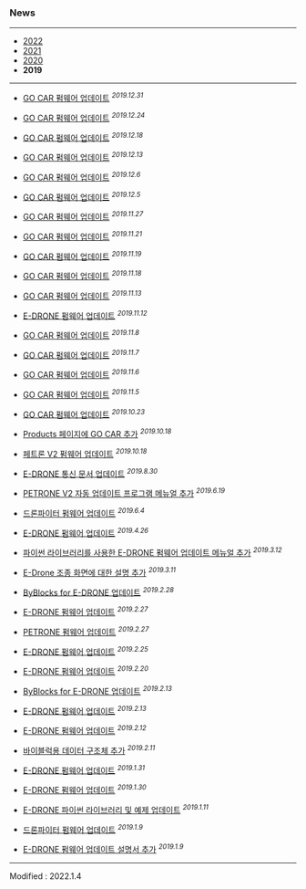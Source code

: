### News

---

- [2022](../2022/)
- [2021](../2021/)
- [2020](../2020/)
- **2019**

---

- <a href="/documents/kr/products/e_drive/log/updates/firmware/#heading-20191231">GO CAR 펌웨어 업데이트</a> <sup><i>2019.12.31</i></sup><br>

- <a href="/documents/kr/products/e_drive/log/updates/firmware/#heading-20191224">GO CAR 펌웨어 업데이트</a> <sup><i>2019.12.24</i></sup><br>

- <a href="/documents/kr/products/e_drive/log/updates/firmware/#heading-20191218">GO CAR 펌웨어 업데이트</a> <sup><i>2019.12.18</i></sup><br>

- <a href="/documents/kr/products/e_drive/log/updates/firmware/#heading-20191213">GO CAR 펌웨어 업데이트</a> <sup><i>2019.12.13</i></sup><br>

- <a href="/documents/kr/products/e_drive/log/updates/firmware/#heading-2019126">GO CAR 펌웨어 업데이트</a> <sup><i>2019.12.6</i></sup><br>

- <a href="/documents/kr/products/e_drive/log/updates/firmware/#heading-2019125">GO CAR 펌웨어 업데이트</a> <sup><i>2019.12.5</i></sup><br>

- <a href="/documents/kr/products/e_drive/log/updates/firmware/#heading-20191127">GO CAR 펌웨어 업데이트</a> <sup><i>2019.11.27</i></sup><br>

- <a href="/documents/kr/products/e_drive/log/updates/firmware/#heading-20191121">GO CAR 펌웨어 업데이트</a> <sup><i>2019.11.21</i></sup><br>

- <a href="/documents/kr/products/e_drive/log/updates/firmware/#heading-20191119">GO CAR 펌웨어 업데이트</a> <sup><i>2019.11.19</i></sup><br>

- <a href="/documents/kr/products/e_drive/log/updates/firmware/#heading-20191118">GO CAR 펌웨어 업데이트</a> <sup><i>2019.11.18</i></sup><br>

- <a href="/documents/kr/products/e_drive/log/updates/firmware/#heading-20191113">GO CAR 펌웨어 업데이트</a> <sup><i>2019.11.13</i></sup><br>

- <a href="/documents/kr/products/e_drone/log/updates/firmware/#heading-20191112">E-DRONE 펌웨어 업데이트</a> <sup><i>2019.11.12</i></sup><br>

- <a href="/documents/kr/products/e_drive/log/updates/firmware/#heading-2019118">GO CAR 펌웨어 업데이트</a> <sup><i>2019.11.8</i></sup><br>

- <a href="/documents/kr/products/e_drive/log/updates/firmware/#heading-2019117">GO CAR 펌웨어 업데이트</a> <sup><i>2019.11.7</i></sup><br>

- <a href="/documents/kr/products/e_drive/log/updates/firmware/#heading-2019116">GO CAR 펌웨어 업데이트</a> <sup><i>2019.11.6</i></sup><br>

- <a href="/documents/kr/products/e_drive/log/updates/firmware/#heading-2019115">GO CAR 펌웨어 업데이트</a> <sup><i>2019.11.5</i></sup><br>

- <a href="/documents/kr/products/e_drive/log/updates/firmware/#heading-20191023">GO CAR 펌웨어 업데이트</a> <sup><i>2019.10.23</i></sup><br>

- <a href="/documents/kr/products/e_drive/">Products 페이지에 GO CAR 추가</a> <sup><i>2019.10.18</i></sup><br>

- <a href="/documents/kr/products/petrone_v2/log/updates/firmware/#heading-20181018">페트론 V2 펌웨어 업데이트</a> <sup><i>2019.10.18</i></sup><br>

- <a href="/documents/kr/products/e_drone/protocol/">E-DRONE 통신 문서 업데이트</a> <sup><i>2019.8.30</i></sup><br>

- <a href="/documents/kr/products/petrone_v2/manual/update/drone2autoupdaterlight">PETRONE V2 자동 업데이트 프로그램 메뉴얼 추가</a> <sup><i>2019.6.19</i></sup><br>

- <a href="/documents/kr/products/drone_fighter/log/updates/firmware/#heading-201964">드론파이터 펌웨어 업데이트</a> <sup><i>2019.6.4</i></sup><br>

- <a href="/documents/kr/products/e_drone/log/updates/firmware/#heading-2019426">E-DRONE 펌웨어 업데이트</a> <sup><i>2019.4.26</i></sup><br>

- <a href="/documents/kr/products/e_drone/manual/update/python/">파이썬 라이브러리를 사용한 E-DRONE 펌웨어 업데이트 메뉴얼 추가</a> <sup><i>2019.3.12</i></sup><br>

- <a href="/documents/kr/products/e_drone/manual/user/#heading-22-%EC%A1%B0%EC%A2%85-%ED%99%94%EB%A9%B4-%EC%84%B8%EB%B6%80-%EA%B5%AC%EC%84%B1">E-Drone 조종 화면에 대한 설명 추가</a> <sup><i>2019.3.11</i></sup><br>

- <a href="/documents/kr/products/e_drone/log/updates/byblocks/#heading-2019228">ByBlocks for E-DRONE 업데이트</a> <sup><i>2019.2.28</i></sup><br>

- <a href="/documents/kr/products/e_drone/log/updates/firmware/#heading-2019227">E-DRONE 펌웨어 업데이트</a> <sup><i>2019.2.27</i></sup><br>

- <a href="/documents/kr/products/petrone/log/updates/firmware/#heading-2019227">PETRONE 펌웨어 업데이트</a> <sup><i>2019.2.27</i></sup><br>

- <a href="/documents/kr/products/e_drone/log/updates/firmware/#heading-2019225">E-DRONE 펌웨어 업데이트</a> <sup><i>2019.2.25</i></sup><br>

- <a href="/documents/kr/products/e_drone/log/updates/firmware/#heading-2019220">E-DRONE 펌웨어 업데이트</a> <sup><i>2019.2.20</i></sup><br>

- <a href="/documents/kr/products/e_drone/log/updates/byblocks/#heading-2019213">ByBlocks for E-DRONE 업데이트</a> <sup><i>2019.2.13</i></sup><br>

- <a href="/documents/kr/products/e_drone/log/updates/firmware/#heading-2019213">E-DRONE 펌웨어 업데이트</a> <sup><i>2019.2.13</i></sup><br>

- <a href="/documents/kr/products/e_drone/log/updates/firmware/#heading-2019212">E-DRONE 펌웨어 업데이트</a> <sup><i>2019.2.12</i></sup><br>

- <a href="/documents/kr/products/e_drone/protocol/05_structs/#Protocol_InformationAssembledForByBlocks">바이블럭용 데이터 구조체 추가</a> <sup><i>2019.2.11</i></sup><br>

- <a href="/documents/kr/products/e_drone/log/updates/firmware/#heading-2019131">E-DRONE 펌웨어 업데이트</a> <sup><i>2019.1.31</i></sup><br>

- <a href="/documents/kr/products/e_drone/log/updates/firmware/#heading-2019130">E-DRONE 펌웨어 업데이트</a> <sup><i>2019.1.30</i></sup><br>

- <a href="/documents/kr/products/e_drone/#Python">E-DRONE 파이썬 라이브러리 및 예제 업데이트</a> <sup><i>2019.1.11</i></sup><br>

- <a href="/documents/kr/products/drone_fighter/log/updates/firmware/#heading-201919">드론파이터 펌웨어 업데이트</a> <sup><i>2019.1.9</i></sup><br>

- <a href="/documents/kr/products/e_drone/manual/update/drone4autoupdaterlight/">E-DRONE 펌웨어 업데이트 설명서 추가</a> <sup><i>2019.1.9</i></sup><br>

---


Modified : 2022.1.4
